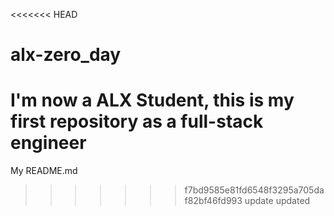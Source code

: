<<<<<<< HEAD
# alx-zero_day
I'm now a ALX Student, this is my first repository as a full-stack engineer
=======
My README.md
>>>>>>> f7bd9585e81fd6548f3295a705daf82bf46fd993
update
updated
